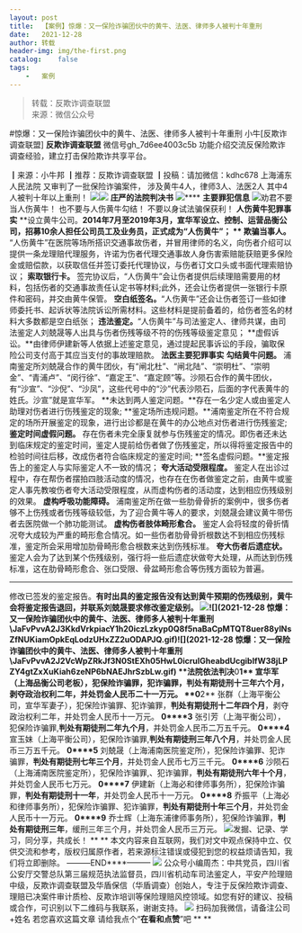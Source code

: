 ```yaml
---
layout:	post
title:	【案例】惊爆：又一保险诈骗团伙中的黄牛、法医、律师多人被判十年重刑
date:	2021-12-28
author:	转载
header-img:	img/the-first.png
catalog:	false
tags:
	-	案例
---
```


<blockquote><p>转载：反欺诈调查联盟<br>
来源：微信公众号</p></blockquote>

#惊爆：又一保险诈骗团伙中的黄牛、法医、律师多人被判十年重刑
小牛[反欺诈调查联盟]
**反欺诈调查联盟**
微信号gh_7d6ee4003c5b
功能介绍交流反保险欺诈调查经验，建立打击保险欺诈共享平台。

┃来源：小牛邦
┃推荐：反欺诈调查联盟
┃投稿：请加微信：kdhc678
上海浦东人民法院
又审判了一批保险诈骗案件，
涉及黄牛4人，律师3人、法医2人
其中4人被判十年以上重刑！
![]({{site.baseurl}}/postimg/L6usUGPiatBRznEDJoMP0vPCSLUicTC6yNicr8n9MBlpqXU6kAVMEFSrxIJQlwL2MWso1CDqseUvyBUv39dAVkfVw.jpeg)​
![]({{site.baseurl}}/postimg/FIBZec7ucCh4MnUb9eBpYKmSvGozJkPXOfDlbnHGF72wMktfs2aAQP1p6OaP1UInYHWqqZ12zdibzicxh0AYEbCw.png)
**庄严的法院判决书**
![](https://mmbiz.qpic.cn/mmbiz_png/jxaIYKtu5jgX0FUUE7h96mE7tnJRMzJSW8kK6PSAeEptj8uq7NyicgriajGFFkh0WiaxVhtsOMI9fopdWdkXic1q6A/640)****
**主要罪犯信息**
![](https://mmbiz.qpic.cn/mmbiz_png/jxaIYKtu5jgX0FUUE7h96mE7tnJRMzJSzicMYJB2lcibaxo4AI56ZKkVZcNXSz6CVmelia7F7dfevxzvr4zsXP9eg/640?tp=wxpic&wxfrom=5&wx_lazy=1&wx_co=1)劝君不要当人伤黄牛！
也不要与人伤黄牛勾结！
不要以身试法骗保获利！
**人伤黄牛犯罪事实**
**设立黄牛公司。**2014年7月至2019年3月，宣华军设立、控制、运营品衡公司，招募10余人担任公司员工及业务员，正式成为“人伤黄牛”；
**
欺骗当事人。**
“人伤黄牛”在医院等场所搭识交通事故伤者，并冒用律师的名义，向伤者介绍可以提供一条龙理赔代理服务，许诺为伤者代理交通事故人身伤害索赔能获赔更多保险金或赔偿款，以获取信任并签订委托代理协议，与伤者订文口头或书面代理索赔协议；
**索取银行卡。**
签完协议后，“人伤黄牛”会让伤者提供后续理赔需要用的材料，包括伤者的交通事故责任认定书等材料;此外，还会让伤者提供一张银行卡原件和密码，并交由黄牛保管。
**空白纸签名。**“人伤黄牛”还会让伤者签订一些如律师委托书、起诉状等法院诉讼所需材料。这些材料是提前备着的，给伤者签名的材料大多数都是空白纸张；
**违法鉴定。**“人伤黄牛”与司法鉴定人、律师共谋，由司法鉴定人刘兢晟等人出具与伤者伤残等级不符的伤残等级鉴定意见；
**虚假诉讼。**由律师伊建新等人依据上述鉴定意见，通过提起民事诉讼的手段，骗取保险公司支付高于其应当支付的事故理赔款。
**法医主要犯罪事实**
**勾结黄牛问题。**
浦南鉴定所刘兢晟合作的黄牛团伙，有“闸北杜”、“闸北陆”、“崇明杜”、“崇明金”、“青浦卢”、“闵行徐”、“嘉定王”、“嘉定顾”等。沙陨石合作的黄牛团伙，有“沙宣”、“沙倪”、“沙凤”，这些代号中的“沙”代表沙陨石，后面的字代表黄牛的姓氏。沙宣”就是宣华军。
**未达到两人鉴定问题。**存在一名少定人或由鉴定人助理对伤者进行伤残鉴定的现象;
**鉴定场所违规问题。**浦南鉴定所在不符合规定的场所开展鉴定的现象，进行出诊都是在黄牛的办公地点对伤者进行伤残鉴定;
**鉴定时间虚假问题。**
存在伤者未完全康复就参与伤残鉴定的情况。即伤者还未达到临床规定的鉴定时间，鉴定人提前给伤者做了伤残鉴定，所以得将鉴定报告中的检验时间往后移，改成伤者符合临床规定的鉴定时间;
**签名虚假问题。**鉴定报告上的鉴定人与实际鉴定人不一致的情况；
****夸大活动受限程度。****
鉴定人在出诊过程中，存在帮伤者摆拍四肢活动度的情况，也存在在伤者做鉴定之前，由黄牛或鉴定人事先教唆伤者夸大活动受限程度，从而虚构伤者的活动度，达到相应伤残级别的效果。
****虚构呼吸功能障碍。****
浦南鉴定所在做一些肋骨骨折的案例中，很多伤者够不上伤残或者伤残等级较低，为了迎合黄牛等人的要求，刘兢晟会建议黄牛带伤者去医院做一个肺功能测试。
****虚构伤者肢体畸形愈合。****
鉴定人会将轻度的骨折情况夸大成较为严重的畸形愈合情况。如一些伤者肋骨骨折根数达不到相应伤残标准，鉴定所会采用增加肋骨畸形愈合根数来达到伤残标准。
****夸大伤者后遗症状。****
鉴定人会为了达到某个伤残级别，强行将一些后遗症状做夸大处理，从而达到伤残标准，这在肋骨畸形愈合、张口受限、骨盆畸形愈合等伤残方面较为普遍。
****
修改已签发的鉴定报告。****有时出具的鉴定报告没有达到黄牛预期的伤残级别，黄牛会将鉴定报告退回，并联系刘兢晟要求修改鉴定级别。
![]({{site.baseurl}}/postimg/JaFvPvvA2J3KkdVrkpiacY1h20iczLzkyp0Q8f5naBaCpMTQT8uer88yINsZfNUKiamOpkEqLodzUHxZZ2uODAPJQ.gif)![](2021-12-28
惊爆：又一保险诈骗团伙中的黄牛、法医、律师多人被判十年重刑\\JaFvPvvA2J3KkdVrkpiacY1h20iczLzkyp0Q8f5naBaCpMTQT8uer88yINsZfNUKiamOpkEqLodzUHxZZ2uODAPJQ.gif)![](2021-12-28
惊爆：又一保险诈骗团伙中的黄牛、法医、律师多人被判十年重刑\\JaFvPvvA2J2VcWpZRkJf3N0StEXh05HwL0icruIGheabdUcgibIfW38jLPZY4gtZxXuKiah6zeNP6bNAEJhrSzbLw.gif)
**法院依法判决****0****1**
宣华军（上海品衡公司老板），犯保险诈骗罪，犯诈骗罪，**判处有期徒刑十三年六个月**，剥夺政治权利二年，并处罚金人民币二十一万元。
**0****2**
张群（上海平衡公司，宣华军妻子），犯保险诈骗罪、犯诈骗罪，**判处有期徒刑十二年四个月**，剥夺政治权利二年，并处罚金人民币十一万元。
**0****3**
张引芳（上海平衡公司），犯保险诈骗罪,**判处有期徒刑二年九个月**，并处罚金人民币二万五千元。
**0****4**
宣玉妹（上海平衡公司），犯保险诈骗罪,**判处有期徒刑三年八个月**，并处罚金人民币三万五千元。
**0****5**
刘兢晟（上海浦南医院鉴定所），犯保险诈骗罪、犯诈骗罪，**判处有期徒刑七年三个月**，并处罚金人民币七万三千元。
**0****6**
沙陨石（上海浦南医院鉴定所），犯保险诈骗罪,、犯诈骗罪，**判处有期徒刑六年十个月**，并处罚金人民币七万元。
**0****7**
伊建新（上海必和律师事务所），犯保险诈骗罪，**判处有期徒刑十一年**，并处罚金人民币十一万元。
**0****8**
乔振平（上海必和律师事务所），犯保险诈骗罪、犯诈骗罪，**判处有期徒刑十年三个月**，并处罚金人民币十一万元。
**0****9**
乔士辉（上海东浦律师事务所），犯保险诈骗罪，**判处有期徒刑三年**，缓刑三年三个月，并处罚金人民币三万元。
![]({{site.baseurl}}/postimg/L6usUGPiatBRznEDJoMP0vPCSLUicTC6yNLwoRia5tQTSrZEyAk6IyFcJuHmGnRuJVSPGE6aCa2VaBuDMvXqTbL1w.jpeg)​
发掘、记录、学习，同分享，共成长！
**
**
本文内容来自互联网，我们对文中观点保持中立、仅供交流和参考，版权归属原作者，若来源标注错误或侵犯到您的权益烦请告知，我们将立即删除。
———END****———
![]({{site.baseurl}}/postimg/L6usUGPiatBSs5Yxdp5NU9dpdqWanE7Mq7XpTo0mwlia1gia9NNFGTRYKdpVvrK2KgpAPictg52F8U9sicXI1jQ1dzA.jpeg)
公众号小编周杰：中共党员，四川省公安厅交警总队第三届规范执法监督员，四川省机动车司法鉴定人，平安产险理赔中级，反欺诈调查联盟及华盾保信（华盾调查）创始人，专注于反保险欺诈调查、理赔已决案件审计质检、反欺诈培训等保险理赔风控领域。如您有好的建议、投稿或合作，可识别以下二维码与我联系，谢谢支持。
![]({{site.baseurl}}/postimg/L6usUGPiatBS3wrVRuWQYeic3juNbQs2kiaCeq6U3Y7sobzUaIjwichkaPNyMQzDdM5fXhxqgA74BJYGaLDib5TIqKA.jpeg)
扫码加我微信，请备注公司+姓名
若您喜欢这篇文章
请给我点个“**在看和点赞**”吧
**
**
